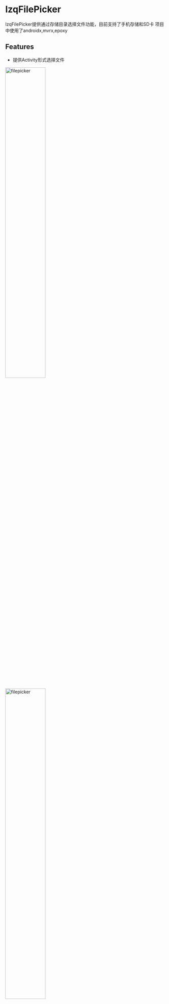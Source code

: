 # lzqFilePicker

lzqFilePicker提供通过存储目录选择文件功能，目前支持了手机存储和SD卡
项目中使用了androidx,mvrx,epoxy
## Features
- 提供Activity形式选择文件

<img src="https://github.com/lzqnet/lzqfilepicker/blob/master/demo_image/filepicker1.png" alt="filepicker" width="50%" height="50%"  />
<img src="https://github.com/lzqnet/lzqfilepicker/blob/master/demo_image/filepicker2-140636.png" alt="filepicker" width="50%" height="50%"  />

## Usage
### 依赖
```Gradle
repositories {
        jcenter()
         google()
// add maven
        maven{
            url 'https://dl.bintray.com/lzqweb/lzqfilepicker'
        }
       

    }

dependencies {
       implementation 'com.zql.filepickerlib:filepickerlib:1.0.5'
}
```

### 接入方式
1，调起文件选择页面
 ```val intent=Intent(applicationContext, FilePickerActivity2::class.java)
        startActivityForResult(intent,CODE_GOT_STORAGE_FILES)
 ```

2，结果通过result的形式返回结调用方
``` 
class MainActivity : AppCompatActivity() {
        override fun onActivityResult(requestCode: Int, resultCode: Int, data: Intent?) {
               super.onActivityResult(requestCode, resultCode, data)
               if (requestCode == CODE_GOT_STORAGE_FILES && resultCode == RESULT_OK && data != null) {
                val result: List<String> = data.getStringArrayListExtra(FilePickerConstants.EXTRA_FILE_PATH_LIST)
               }
       }
    }
```
    val result: List<String> 即为选择结果


# lzqFilePicker

lzqFilePicker is a file picker sdk for android,the sdk support internal storage and sd card.
the project using androidx,mvrx,epoxy 3rd Library


## Features


<img src="https://github.com/lzqnet/lzqfilepicker/blob/master/demo_image/filepicker1.png" alt="filepicker" width="50%" height="50%"  />
<img src="https://github.com/lzqnet/lzqfilepicker/blob/master/demo_image/filepicker2-140636.png" alt="filepicker" width="50%" height="50%"  />

## Basic Usage
### Add dependency
```Gradle
repositories {
        jcenter()
         google()
// add maven
        maven{
            url 'https://dl.bintray.com/lzqweb/lzqfilepicker'
        }
       

    }
        
dependencies {
       implementation 'com.zql.filepickerlib:filepickerlib:1.0.5'
}
```

### Simple use cases 
1，launch picker page
 ```val intent=Intent(applicationContext, FilePickerActivity2::class.java)
        startActivityForResult(intent,CODE_GOT_STORAGE_FILES)
 ```

2，get result from activity callback
```
class MainActivity : AppCompatActivity() {
        override fun onActivityResult(requestCode: Int, resultCode: Int, data: Intent?) {
               super.onActivityResult(requestCode, resultCode, data)
               if (requestCode == CODE_GOT_STORAGE_FILES && resultCode == RESULT_OK && data != null) {
                val result: List<String> = data.getStringArrayListExtra(FilePickerConstants.EXTRA_FILE_PATH_LIST)
               }
       }
    }
```
    val result: List<String> is the result
    
    Please feel free to contact me if you have any questions: lzqnet@163.com

### License


```
Licensed under the Apache License, Version 2.0 (the "License");
you may not use this file except in compliance with the License.
You may obtain a copy of the License at

   http://www.apache.org/licenses/LICENSE-2.0

Unless required by applicable law or agreed to in writing, software
distributed under the License is distributed on an "AS IS" BASIS,
WITHOUT WARRANTIES OR CONDITIONS OF ANY KIND, either express or implied.
See the License for the specific language governing permissions and
limitations under the License.
```
